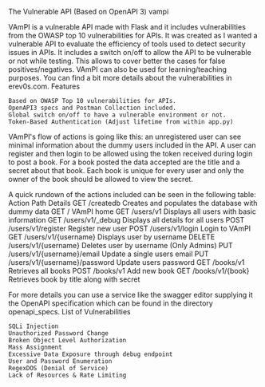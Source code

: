 The Vulnerable API (Based on OpenAPI 3) vampi



VAmPI is a vulnerable API made with Flask and it includes vulnerabilities from the OWASP top 10 vulnerabilities for APIs. It was created as I wanted a vulnerable API to evaluate the efficiency of tools used to detect security issues in APIs. It includes a switch on/off to allow the API to be vulnerable or not while testing. This allows to cover better the cases for false positives/negatives. VAmPI can also be used for learning/teaching purposes. You can find a bit more details about the vulnerabilities in erev0s.com.
Features

    Based on OWASP Top 10 vulnerabilities for APIs.
    OpenAPI3 specs and Postman Collection included.
    Global switch on/off to have a vulnerable environment or not.
    Token-Based Authentication (Adjust lifetime from within app.py)

VAmPI's flow of actions is going like this: an unregistered user can see minimal information about the dummy users included in the API. A user can register and then login to be allowed using the token received during login to post a book. For a book posted the data accepted are the title and a secret about that book. Each book is unique for every user and only the owner of the book should be allowed to view the secret.

A quick rundown of the actions included can be seen in the following table:
Action 	Path 	Details
GET 	/createdb 	Creates and populates the database with dummy data
GET 	/ 	VAmPI home
GET 	/users/v1 	Displays all users with basic information
GET 	/users/v1/_debug 	Displays all details for all users
POST 	/users/v1/register 	Register new user
POST 	/users/v1/login 	Login to VAmPI
GET 	/users/v1/{username} 	Displays user by username
DELETE 	/users/v1/{username} 	Deletes user by username (Only Admins)
PUT 	/users/v1/{username}/email 	Update a single users email
PUT 	/users/v1/{username}/password 	Update users password
GET 	/books/v1 	Retrieves all books
POST 	/books/v1 	Add new book
GET 	/books/v1/{book} 	Retrieves book by title along with secret

For more details you can use a service like the swagger editor supplying it the OpenAPI specification which can be found in the directory openapi_specs.
List of Vulnerabilities

    SQLi Injection
    Unauthorized Password Change
    Broken Object Level Authorization
    Mass Assignment
    Excessive Data Exposure through debug endpoint
    User and Password Enumeration
    RegexDOS (Denial of Service)
    Lack of Resources & Rate Limiting
